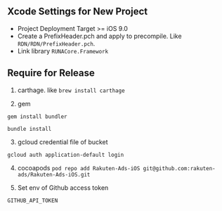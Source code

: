 ## Xcode Settings for New Project

- Project Deployment Target >= iOS 9.0
- Create a PrefixHeader.pch and apply to precompile. Like `RDN/RDN/PrefixHeader.pch`.
- Link library `RUNACore.Framework`

## Require for Release

1. carthage. like `brew install carthage`

2. gem

`gem install bundler`

`bundle install`

3. gcloud credential file of bucket

`gcloud auth application-default login`

4. cocoapods
`pod repo add Rakuten-Ads-iOS git@github.com:rakuten-ads/Rakuten-Ads-iOS.git`

5. Set env of Github access token

`GITHUB_API_TOKEN`

